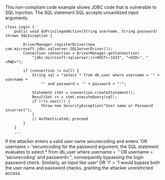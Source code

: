 
This non-compliant code example shows JDBC code that is vulnerable to
SQL injection. The SQL statement SQL accepts unsanitized input
arguments.

    class Login {
        public void doPrivilegedAction(String username, String password) throws SQLException {

            DriverManager.registerDriver(new com.microsoft.jdbc.sqlserver.SQLServerDriver());
            Connection connection = DriverManager.getConnection(
                "jdbc:microsoft:sqlserver://<HOST>:1433", "<UID>", "<PWD>");

            if (connection != null) {
                String sql = "select * from db_user where username = '" + username +
                    "' and password = '" + password + "'";

                Statement stmt = connection.createStatement();
                ResultSet rs = stmt.executeQuery(sql);
                if (!rs.next()) {
                    throw new SecurityException("User name or Password incorrect");
                }
                // Authenticated; proceed
            }
        }
        ...

If the attacker enters a valid user name securecoding and enters 'OR
username = 'securecoding for the password argument, the SQL statement
evaluates to select \* from db\_user where username = '' OR username =
'securecoding' and password='', consequently bypassing the login
password check. Similarly, an input like user' OR '1' = '1 would bypass
both the user name and password checks, granting the attacker
unrestricted access.
